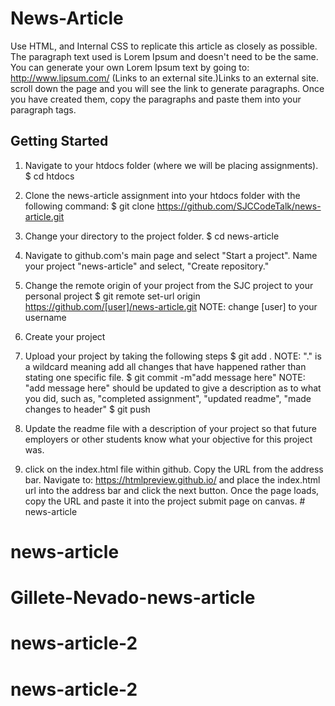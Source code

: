 # News-Article
Use HTML, and Internal CSS to replicate this article as closely as possible. The paragraph text used is Lorem Ipsum and doesn't need to be the same. You can generate your own Lorem Ipsum text by going to: http://www.lipsum.com/ (Links to an external site.)Links to an external site. scroll down the page and you will see the link to generate paragraphs. Once you have created them, copy the paragraphs and paste them into your paragraph tags. 

## Getting Started
1. Navigate to your htdocs folder (where we will be placing assignments).
$ cd htdocs

2. Clone the news-article assignment into your htdocs folder with the following command:
$ git clone https://github.com/SJCCodeTalk/news-article.git

3. Change your directory to the project folder.
$ cd news-article

4. Navigate to github.com's main page and select "Start a project". Name your project "news-article" and select, "Create repository."

5. Change the remote origin of your project from the SJC project to your personal project
$ git remote set-url origin https://github.com/[user]/news-article.git
NOTE: change [user] to your username

6. Create your project

7. Upload your project by taking the following steps
$ git add .
NOTE: "." is a wildcard meaning add all changes that have happened rather than stating one specific file. 
$ git commit -m"add message here"
NOTE: "add message here" should be updated to give a description as to what you did, such as, "completed assignment", "updated readme", "made changes to header"
$ git push

8. Update the readme file with a description of your project so that future employers or other students know what your objective for this project was. 

9. click on the index.html file within github. Copy the URL from the address bar. Navigate to: https://htmlpreview.github.io/ and place the index.html url into the address bar and click the next button. Once the page loads, copy the URL and paste it into the project submit page on canvas. # news-article
# news-article
# Gillete-Nevado-news-article
# news-article-2
# news-article-2
